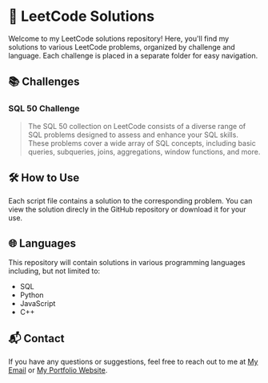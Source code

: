 # 🚀 LeetCode Solutions

Welcome to my LeetCode solutions repository! Here, you'll find my solutions to various LeetCode problems, organized by challenge and language. Each challenge is placed in a separate folder for easy navigation.

## 📚 Challenges

### SQL 50 Challenge

>The SQL 50 collection on LeetCode consists of a diverse range of SQL problems designed to assess and enhance your SQL skills. These problems cover a wide array of SQL concepts, including basic queries, subqueries, joins, aggregations, window functions, and more.


## 🛠️ How to Use

Each script file contains a solution to the corresponding problem. You can view the solution direcly in the GitHub repository or download it for your use.

## 🌐 Languages

This repository will contain solutions in various programming languages including, but not limited to:
- SQL
- Python
- JavaScript
- C++


## 📬 Contact

If you have any questions or suggestions, feel free to reach out to me at [My Email](mailto:humanshujaglan@gmail.com) or [My Portfolio Website](humanshu-jaglan.vercel.app).
